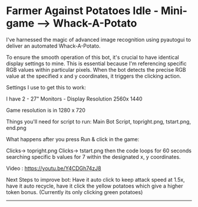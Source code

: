 # Farmer Against Potatoes Idle - Mini-game --> Whack-A-Potato
I've harnessed the magic of advanced image recognition using pyautogui to deliver an automated Whack-A-Potato.

To ensure the smooth operation of this bot, it's crucial to have identical display settings to mine. This is essential because I'm referencing specific RGB values within particular pixels. When the bot detects the precise RGB value at the specified x and y coordinates, it triggers the clicking action.

Settings I use to get this to work: 

I have 2 - 27" Monitors - Display Resolution 2560x 1440

Game resolution is in 1280 x 720

Things you'll need for script to run:
Main Bot Script, 
topright.png, 
tstart.png, 
end.png


What happens after you press Run & click in the game:

Clicks-> topright.png 
Clicks-> tstart.png 
then the code loops for 60 seconds searching specific b values for 7 within the designated x, y coordinates.  

Video : https://youtu.be/Y4CDGh74zJ8

Next Steps to improve bot:
Have it auto click to keep attack speed at 1.5x, have it auto recycle, have it click the yellow potatoes which give a higher token bonus. (Currently its only clicking green potatoes)

______________________________________________________




